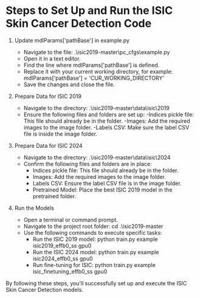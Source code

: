 # Steps to Set Up and Run the ISIC Skin Cancer Detection Code

1. Update mdlParams['pathBase'] in example.py
    - Navigate to the file: .\isic2019-master\pc_cfgs\example.py
    - Open it in a text editor.
    - Find the line where mdlParams['pathBase'] is defined.
    - Replace it with your current working directory, for example: mdlParams['pathBase'] = 'CUR_WORKING_DIRECTORY'
    - Save the changes and close the file.

2. Prepare Data for ISIC 2019
    - Navigate to the directory: .\isic2019-master\data\isic\2019
    - Ensure the following files and folders are set up:
        -Indices pickle file: This file should already be in the folder.
        -Images: Add the required images to the image folder.
        -Labels CSV: Make sure the label CSV file is inside the image folder.

4. Prepare Data for ISIC 2024
    - Navigate to the directory: .\isic2019-master\data\isic\2024
    - Confirm the following files and folders are in place:
        - Indices pickle file: This file should already be in the folder.
        - Images: Add the required images to the image folder.
        - Labels CSV: Ensure the label CSV file is in the image folder.
        - Pretrained Model: Place the best ISIC 2019 model in the pretrained folder.

6. Run the Models
   - Open a terminal or command prompt.
   - Navigate to the project root folder: cd .\isic2019-master
   - Use the following commands to execute specific tasks:
       - Run the ISIC 2019 model: python train.py example isic2019_effb0_ss gpu0
       - Run the ISIC 2024 model: python train.py example isic2024_effb0_ss gpu0
       - Run fine-tuning for ISIC: python train.py example isic_finetuning_effb0_ss gpu0

By following these steps, you'll successfully set up and execute the ISIC Skin Cancer Detection models.
